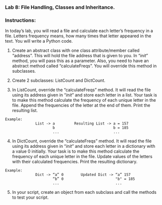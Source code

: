 ### Lab 8: File Handling, Classes and Inheritance.
### Instructions:

In today’s lab, you will read a file and calculate each letter’s frequency in a file. Letters frequency means, how many times that letter appeared in the text. You will write a Python code.

1. Create an abstract class with one class attribute/member called “address”. This will hold the file address that is given to you. In “_init_” method, you will pass this as a parameter. Also, you need to have an abstract method called “calculateFreqs”. You will override this method in subclasses.

2. Create 2 subclasses: ListCount and DictCount.

3. In ListCount, override the “calculateFreqs” method. It will read the file using its address given in “_init_” and store each letter in a list. Your task is to make this method calculate the frequency of each unique letter in the file. Append the frequencies of the letter at the end of them. Print the resulting list.

```
Example: 
              List -> a         Resulting List -> a = 157
                      b                           b = 185
                      ...                         ...
```


4. In DictCount, override the “calculateFreqs” method. It will read the file using its address given in “_init_” and store each letter in a dictionary with a value 0 initially. Your task is to make this method calculate the frequency of each unique letter in the file. Update values of the letters with their calculated frequencies. Print the resulting dictionary.

```
Example: 
              Dict -> “a” 0        Updated Dict -> “a” 157
                      “b” 0                        "b" = 185
                      ...                          ...
```

5. In your script, create an object from each subclass and call the methods to test your script.
